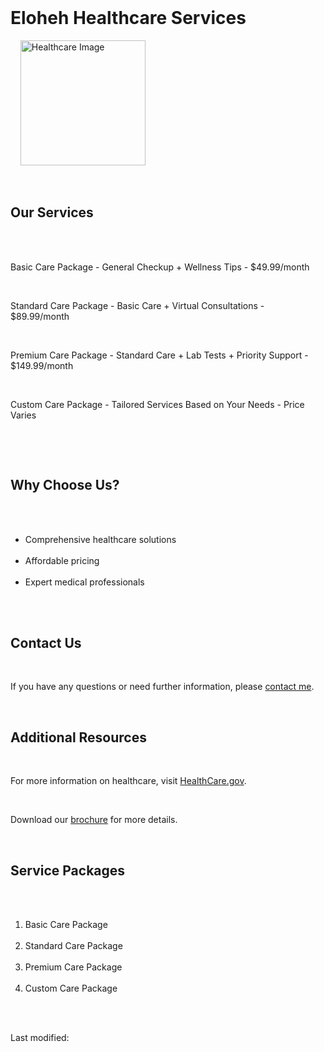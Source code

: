 <html lang="en">
<head>
    <meta charset="UTF-8">
    <meta name="viewport" content="width=device-width, initial-scale=1.0">
    <title>Eloheh Healthcare Services</title>
    <style>
        body {
            background-color: #BD9A7A;
            font-family: Arial, sans-serif;
            line-height: 1.6;
        }
        h1, h2 {
            color: #000000;
        }
        .bold {
            font-weight: bold;
        }
        .italic {
            font-style: italic;
        }
        .underline {
            text-decoration: underline;
        }
        .contact {
            color: #aed6f1;
            font-family: Courier, monospace;
            font-size: 1.1em;
        }
        .last-modified {
            font-size: 0.9em;
            color: #d5d8dc;
        }
        .red {
            color: #e74c3c;
        }
        .purple {
            color: #7851a9;
        }
    </style>
</head>
<body>
    <h1>Eloheh Healthcare Services</h1>
    <img src="https://drive.google.com/thumbnail?id=1-e4vj9zWNe5zxD9D4i75zwqh9oJNJRp_" alt="Healthcare Image" width="200">

    <h2>Our Services</h2>
    <div class="services">
        <p><span class="bold underline">Basic Care Package</span> - <span class="italic">General Checkup + Wellness Tips</span> - $49.99/month</p>
        <p><span class="bold underline">Standard Care Package</span> - <span class="italic">Basic Care + Virtual Consultations</span> - $89.99/month</p>
        <p><span class="bold underline">Premium Care Package</span> - <span class="italic">Standard Care + Lab Tests + Priority Support</span> - $149.99/month</p>
        <p><span class="bold underline">Custom Care Package</span> - <span class="italic">Tailored Services Based on Your Needs</span> - Price Varies</p>
    </div>

    <h2>Why Choose Us?</h2>
    <ul>
        <li>Comprehensive healthcare solutions</li>
        <li class="red">Affordable pricing</li>
        <li class="purple">Expert medical professionals</li>
    </ul>

    <h2>Contact Us</h2>
    <p>If you have any questions or need further information, please <a href="mailto:hlumpcik@purdue.edu" class="contact">contact me</a>.</p>

    <h2>Additional Resources</h2>
    <p>For more information on healthcare, visit <a href="https://www.healthcare.gov" target="_blank">HealthCare.gov</a>.</p>
    <p>Download our <a href="https://drive.google.com/uc?export=download&id=18gWGULhJHKvTcSH-5GL_KnKt3mocrGZT" download>brochure</a> for more details.</p>

    <h2>Service Packages</h2>
    <ol>
        <li>Basic Care Package</li>
        <li>Standard Care Package</li>
        <li>Premium Care Package</li>
        <li>Custom Care Package</li>
    </ol>

    <p class="last-modified">Last modified: <span id="lastModified"></span></p>

    <script>
        document.getElementById('lastModified').textContent = document.lastModified;
    </script>
</body>
</html>
